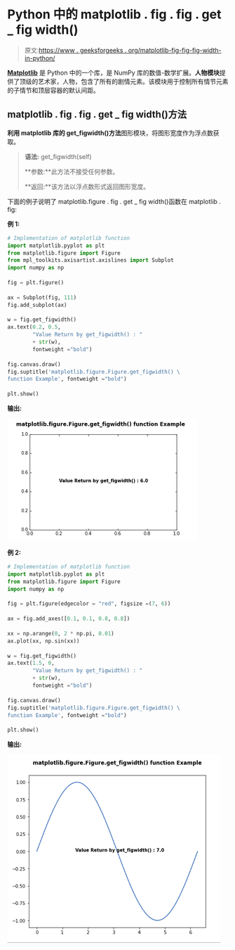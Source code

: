 # Python 中的 matplotlib . fig . fig . get _ fig width()

> 原文:[https://www . geeksforgeeks . org/matplotlib-fig-fig-fig-width-in-python/](https://www.geeksforgeeks.org/matplotlib-figure-figure-get_figwidth-in-python/)

**[Matplotlib](https://www.geeksforgeeks.org/python-introduction-matplotlib/)** 是 Python 中的一个库，是 NumPy 库的数值-数学扩展。**人物模块**提供了顶级的艺术家，人物，包含了所有的剧情元素。该模块用于控制所有情节元素的子情节和顶层容器的默认间距。

## matplotlib . fig . fig . get _ fig width()方法

**利用 matplotlib 库的 get_figwidth()方法**图形模块，将图形宽度作为浮点数获取。

> **语法:** get_figwidth(self)
> 
> **参数:**此方法不接受任何参数。
> 
> **返回:**该方法以浮点数形式返回图形宽度。

下面的例子说明了 matplotlib.figure . fig . get _ fig width()函数在 matplotlib . fig:

**例 1:**

```py
# Implementation of matplotlib function 
import matplotlib.pyplot as plt 
from matplotlib.figure import Figure
from mpl_toolkits.axisartist.axislines import Subplot 
import numpy as np 

fig = plt.figure() 

ax = Subplot(fig, 111) 
fig.add_subplot(ax)  

w = fig.get_figwidth()
ax.text(0.2, 0.5, 
        "Value Return by get_figwidth() : "
        + str(w),
        fontweight ="bold")

fig.canvas.draw()
fig.suptitle('matplotlib.figure.Figure.get_figwidth() \
function Example', fontweight ="bold") 

plt.show()
```

**输出:**

![get_figwidth-matplotlib](img/724271e500bcceaa4e4a3790fcca5a58.png)

**例 2:**

```py
# Implementation of matplotlib function 
import matplotlib.pyplot as plt 
from matplotlib.figure import Figure
import numpy as np 

fig = plt.figure(edgecolor = "red", figsize =(7, 6)) 

ax = fig.add_axes([0.1, 0.1, 0.8, 0.8])

xx = np.arange(0, 2 * np.pi, 0.01) 
ax.plot(xx, np.sin(xx)) 

w = fig.get_figwidth()
ax.text(1.5, 0,
        "Value Return by get_figwidth() : "
        + str(w),
        fontweight ="bold")

fig.canvas.draw()
fig.suptitle('matplotlib.figure.Figure.get_figwidth() \
function Example', fontweight ="bold") 

plt.show()
```

**输出:**

![get_figwidth-python-2](img/a30ae40a2f3a0fdbd75bedd427fdfb5b.png)